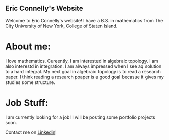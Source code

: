 ## Eric Connelly's Website

Welcome to Eric Connelly's website! 
I have a B.S. in mathematics from The City University of New York, College of Staten Island.


# About me:
I love mathematics. Cureently, I am interested in algebraic topology.
I am also interestd in integration.
I am always impressed when I see aq solution to a hard integral.
My next goal in algebraic topology is to read a research paper. I think reading a research poaper is a good goal becasue it gives my studies some structure.

# Job Stuff:

I am currently looking for a job! I will be posting some portfolio projects soon.

Contact me on [Linkedin](https://www.linkedin.com/in/eric-connelly-685525212/)!
  


